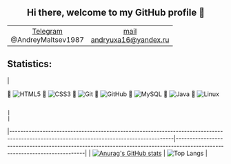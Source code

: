 <h2 align="center"> Hi there, welcome to my GitHub profile 👋</h2>
<table align=center>
  <tr>
    <td align=center><a href="https://web.telegram.org/z/">Telegram<br/></a>@AndreyMaltsev1987</td>
    <td align=center><a href="andryuxa16@yandex.ru">mail<br/>andryuxa16@yandex.ru</a></td>
  </tr>
</table>

## Statistics:
|     
 
 
🔧 ![HTML5](https://img.shields.io/badge/-HTML5-E34F26?style=flat-square&logo=html5&logoColor=white)
🔧 ![CSS3](https://img.shields.io/badge/-CSS3-1572B6?style=flat-square&logo=css3&logoColor=white)
🔧 ![Git](https://img.shields.io/badge/-Git-F05032?style=flat-square&logo=git&logoColor=white)
🔧 ![GitHub](https://img.shields.io/badge/-GitHub-181717?style=flat-square&logo=github&logoColor=white) 
🔧 ![MySQL](https://img.shields.io/badge/-MySQL-4479A1?style=flat-square&logo=mysql&logoColor=white)
🔧 ![Java](https://img.shields.io/badge/-Java-007396?style=flat-square&logo=java&logoColor=white)
🔧 ![Linux](https://img.shields.io/badge/Linux-FCC624?style=flat-badge&logo=linux&logoColor=black)

 
                                                                                                                                    |                                                                                                                           |
|-----------------------------------------------------------------------------------------------------------------------------------------|---------------------------------------------------------------------------------------------------------------------------|
| [![Anurag's GitHub stats](https://github-readme-stats.vercel.app/api?username=AndreyMaltsev1987&show_icons=true&theme=cobalt)](https://github.com/anuraghazra/github-readme-stats) | ![Top Langs](https://github-readme-stats.vercel.app/api/top-langs/?username=AndreyMaltsev1987&show_icons=true&theme=cobalt&layout=compact) |


